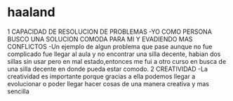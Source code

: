 # haaland
1 CAPACIDAD DE RESOLUCION DE PROBLEMAS
-YO COMO PERSONA BUSCO UNA SOLUCION COMODA PARA MI Y EVADIENDO MAS CONFLICTOS
-Un ejemplo de algun problema que pase aunque no fue complicado fue llegar al aula y no encontrar una silla decente, habian dos sillas sin usar pero en mal estado,entonces me fui a otro curso en busca de una silla decente en donde pueda estar comodo.
2 CREATIVIDAD
-La creatividad es importante porque gracias a ella podemos llegar a evolucionar o poder llegar hacer cosas de una manera creativa y mas sencilla 

